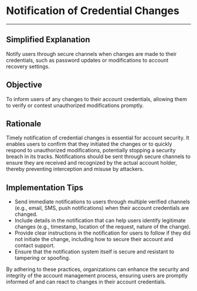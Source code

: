 # Notification of Credential Changes

---

## Simplified Explanation

Notify users through secure channels when changes are made to their credentials, such as password updates or modifications to account recovery settings.

## Objective

To inform users of any changes to their account credentials, allowing them to verify or contest unauthorized modifications promptly.

## Rationale

Timely notification of credential changes is essential for account security. It enables users to confirm that they initiated the changes or to quickly respond to unauthorized modifications, potentially stopping a security breach in its tracks. Notifications should be sent through secure channels to ensure they are received and recognized by the actual account holder, thereby preventing interception and misuse by attackers.

## Implementation Tips

- Send immediate notifications to users through multiple verified channels (e.g., email, SMS, push notifications) when their account credentials are changed.
- Include details in the notification that can help users identify legitimate changes (e.g., timestamp, location of the request, nature of the change).
- Provide clear instructions in the notification for users to follow if they did not initiate the change, including how to secure their account and contact support.
- Ensure that the notification system itself is secure and resistant to tampering or spoofing.

By adhering to these practices, organizations can enhance the security and integrity of the account management process, ensuring users are promptly informed of and can react to changes in their account credentials.
